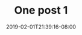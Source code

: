 ---
title: One post 1
date: 2019-02-01T21:39:16-08:00
draft: true
author:
section: notes
kind: post
type: notes
layout: single
slug: post-1
description: 
keywords: 
products:  
weight: 
---
